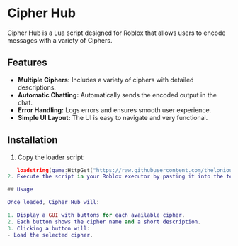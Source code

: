 # Cipher Hub

Cipher Hub is a Lua script designed for Roblox that allows users to encode messages with a variety of Ciphers.

## Features

- **Multiple Ciphers:** Includes a variety of ciphers with detailed descriptions.
- **Automatic Chatting:** Automatically sends the encoded output in the chat.
- **Error Handling:** Logs errors and ensures smooth user experience.
- **Simple UI Layout:** The UI is easy to navigate and very functional.

## Installation

1. Copy the loader script:
```lua
   loadstring(game:HttpGet("https://raw.githubusercontent.com/thelonious-jaha/Cipher-Hub/main/loader.lua"))()```
2. Execute the script in your Roblox executor by pasting it into the textbox.

## Usage

Once loaded, Cipher Hub will:

1. Display a GUI with buttons for each available cipher.
2. Each button shows the cipher name and a short description.
3. Clicking a button will:
- Load the selected cipher.
